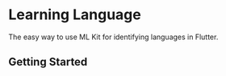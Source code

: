 # Learning Language

The easy way to use ML Kit for identifying languages in Flutter.

## Getting Started
